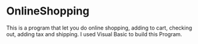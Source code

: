 # OnlineShopping
This is a program that let you do online shopping, adding to cart, checking out, adding tax and shipping. I used Visual Basic to build this Program.
